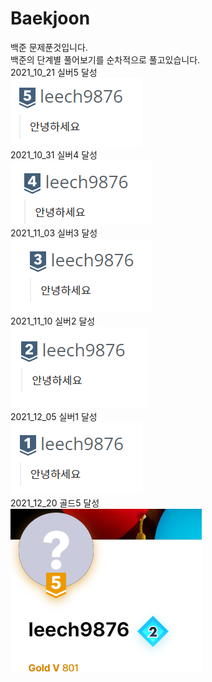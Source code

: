 # Baekjoon
백준 문제푼것입니다.  
백준의 단계별 풀어보기를 순차적으로 풀고있습니다.  
2021_10_21 실버5 달성  
![silver5](https://github.com/hegunhee/Baekjoon/blob/master/img/silver5.PNG)  
2021_10_31 실버4 달성  
![silver4](https://github.com/hegunhee/Baekjoon/blob/master/img/silver4.PNG)  
2021_11_03 실버3 달성  
![silver3](https://github.com/hegunhee/Baekjoon/blob/master/img/silver3.PNG)  
2021_11_10 실버2 달성  
![silver2](https://github.com/hegunhee/Baekjoon/blob/master/img/silver2.PNG)  
2021_12_05 실버1 달성  
![silver1](https://github.com/hegunhee/Baekjoon/blob/master/img/silver1.PNG)  
2021_12_20 골드5 달성  
![gold5](https://github.com/hegunhee/Baekjoon/blob/master/img/gold5.PNG)